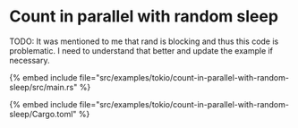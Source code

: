 # Count in parallel with random sleep




TODO: It was mentioned to me that rand is blocking and thus this code is problematic. I need to understand that better and update the example if necessary.



{% embed include file="src/examples/tokio/count-in-parallel-with-random-sleep/src/main.rs" %}


{% embed include file="src/examples/tokio/count-in-parallel-with-random-sleep/Cargo.toml" %}
